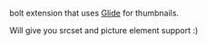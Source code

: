 bolt extension that uses [Glide](http://glide.thephpleague.com/) for thumbnails. 

Will give you srcset and picture element support :)